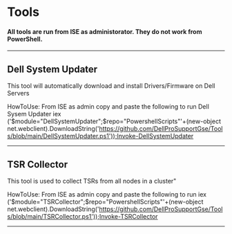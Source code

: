 # Tools
#### All tools are run from ISE as administorator. They do not work from PowerShell. 
-------------------------------------------------------------------------------------------------------------------------------------------------
## Dell System Updater
   This tool will automatically download and 
   install Drivers/Firmware on Dell Servers
  
  HowToUse:
    From ISE as admin copy and paste the following to run Dell Sysem Updater
      iex ('$module="DellSystemUpdater";$repo="PowershellScripts"'+(new-object net.webclient).DownloadString('https://github.com/DellProSupportGse/Tools/blob/main/DellSystemUpdater.ps1'));Invoke-DellSystemUpdater

-------------------------------------------------------------------------------------------------------------------------------------------------
## TSR Collector
   This tool is used to collect TSRs from
    all nodes in a cluster"

  HowToUse:
    From ISE as admin copy and paste the following to run
      iex ('$module="TSRCollector";$repo="PowershellScripts"'+(new-object net.webclient).DownloadString('https://github.com/DellProSupportGse/Tools/blob/main/TSRCollector.ps1'));Invoke-TSRCollector

-------------------------------------------------------------------------------------------------------------------------------------------------

